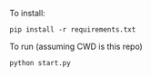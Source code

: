 To install:
```
pip install -r requirements.txt
```

To run (assuming CWD is this repo)
```
python start.py
```